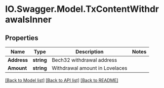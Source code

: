 # IO.Swagger.Model.TxContentWithdrawalsInner
## Properties

Name | Type | Description | Notes
------------ | ------------- | ------------- | -------------
**Address** | **string** | Bech32 withdrawal address | 
**Amount** | **string** | Withdrawal amount in Lovelaces | 

[[Back to Model list]](../README.md#documentation-for-models) [[Back to API list]](../README.md#documentation-for-api-endpoints) [[Back to README]](../README.md)

